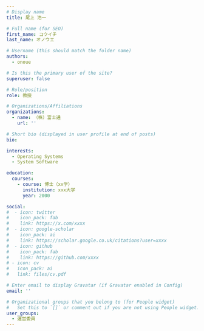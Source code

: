 ```yaml
---
# Display name
title: 尾上 浩一

# Full name (for SEO)
first_name: コウイチ
last_name: オノウエ

# Username (this should match the folder name)
authors:
  - onoue

# Is this the primary user of the site?
superuser: false

# Role/position
role: 教授

# Organizations/Affiliations
organizations:
  - name: （株）富士通
    url: ''

# Short bio (displayed in user profile at end of posts)
bio:

interests:
  - Operating Systems
  - System Software

education:
  courses:
    - course: 博士（xx学）
      institution: xxx大学
      year: 2000

social:
#  - icon: twitter
#    icon_pack: fab
#    link: https://x.com/xxxx
#  - icon: google-scholar
#    icon_pack: ai
#    link: https://scholar.google.co.uk/citations?user=xxxx
#  - icon: github
#    icon_pack: fab
#    link: https://github.com/xxxx
# - icon: cv
#   icon_pack: ai
#   link: files/cv.pdf

# Enter email to display Gravatar (if Gravatar enabled in Config)
email: ''

# Organizational groups that you belong to (for People widget)
#   Set this to `[]` or comment out if you are not using People widget.
user_groups:
  - 運営委員
---
```


